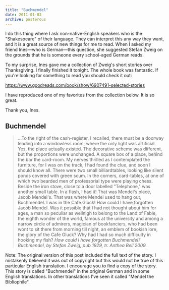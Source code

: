 ```yaml
---
title: "Buchmendel"
date: 2011-01-03
archive: posterous
---
```


I do this thing where I ask non-native-English speakers who is the "Shakespeare" of their language. They can interpret this any way they want, and it is a great source of new things for me to read. When I asked my friend Ines—who is German—this question, she suggested Stefan Zweig on the grounds that he is someone every school-aged German reads. 

To my surprise, Ines gave me a collection of Zweig's short stories over Thanksgiving. I finally finished it tonight. The whole book was fantastic. If you're looking for something to read you should check it out:

https://www.goodreads.com/book/show/6907491-selected-stories

I have reproduced one of my favorites from the collection below. It is so great.

Thank you, Ines.

## Buchmendel

<blockquote>
…To the right of the cash-register, I recalled, there must be a doorway leading into a windowless room, where the only light was artificial. Yes, the place actually existed. The decorative scheme was different, but the proportions were unchanged. A square box of a place, behind the bar the card-room. My nerves thrilled as I contemplated the furniture, for I was on the track, I had found the clue, and soon I should know all. There were two small billiardtables, looking like silent ponds covered with green scum. In the corners, card-tables, at one of which two bearded men of professorial type were playing chess. Beside the iron stove, close to a door labelled "Telephone," was another small table. In a flash, I had it! That was Mendel's place, Jacob Mendel's. That was where Mendel used to hang out, Buchmendel. I was in the Cafe Gluck! How could I have forgotten Jacob Mendel. Was it possible that I had not thought about him for ages, a man so peculiar as wellnigh to belong to the Land of Fable, the eighth wonder of the world, famous at the university and among a narrow circle of admirers, magician of bookfanciers, who had been wont to sit there from morning till night, an emblem of bookish lore, the glory of the Cafe Gluck? Why had I had so much difficulty in hooking my fish? <em>How could I have forgotten Buchmendel?</em>
<cite>Buchmendel, by Stefan Zweig, pub 1929, tr. Anthea Bell 2009.</cite> 
</blockquote>

<aside class="note">
Note: The original version of this post included the full text of the story. I mistakenly believed it was out of copyright but this would not be true of this particular English translation. I encourage you to find a copy of the story. This story is called "Buchmendel" in the original German and in some English translations. In other translations I've seen it called "Mendel the Bibliophile".
</aside>



